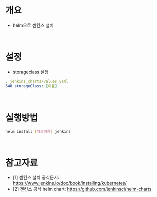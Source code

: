 # 개요
* helm으로 젠킨스 설치

<br>

# 설정
* storageclass 설정
```yaml
; jenkins_charts/values.yaml
648 storageClass: [이름]
```

<br>

# 실행방법
```sh
helm install [차트이름] jenkins
```

<br>

# 참고자료
* [1] 젠킨스 설치 공식문서: https://www.jenkins.io/doc/book/installing/kubernetes/
* [2] 젠킨스 공식 helm chart: https://github.com/jenkinsci/helm-charts